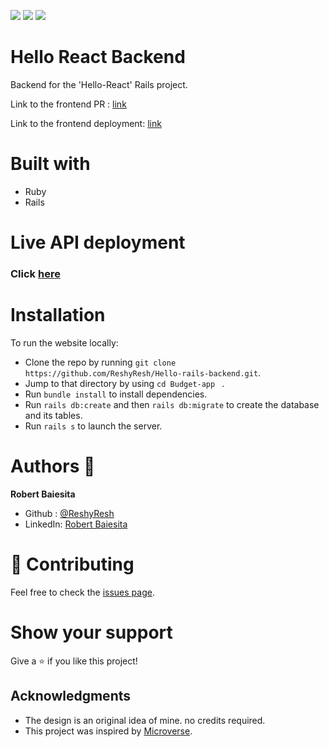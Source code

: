 ![](https://img.shields.io/badge/Microverse-blueviolet)
![](https://img.shields.io/badge/HTML-blue)
![](https://img.shields.io/badge/Rails-red)

# Hello React Backend
Backend for the 'Hello-React' Rails project. 

Link to the frontend PR : [link](https://github.com/ReshyResh/Hello-react-frontend/pull/1)

Link to the frontend deployment: [link](https://infallible-lewin-160f6c.netlify.app/)

# Built with
  - Ruby
  - Rails

# Live API deployment
### Click [here](https://guarded-anchorage-49383.herokuapp.com/api/greetings)

# Installation 

To run the website locally:
  - Clone the repo by running `git clone https://github.com/ReshyResh/Hello-rails-backend.git`.
  - Jump to that directory by using `cd Budget-app ` .
  - Run `bundle install` to install dependencies.
  - Run `rails db:create` and then `rails db:migrate` to create the database and its tables. 
  - Run `rails s` to launch the server.


# Authors 👤
**Robert Baiesita**
  - Github : [@ReshyResh](https://github.com/ReshyResh/)
  - LinkedIn: [Robert Baiesita](https://www.linkedin.com/in/reshyresh/)


# 🤝 Contributing

Feel free to check the [issues page](https://github.com/ReshyResh/Budget-app/issues/).

# Show your support

Give a ⭐️ if you like this project!

## Acknowledgments
- The design is an original idea of mine. no credits required.
- This project was inspired by [Microverse](https://www.microverse.org).
